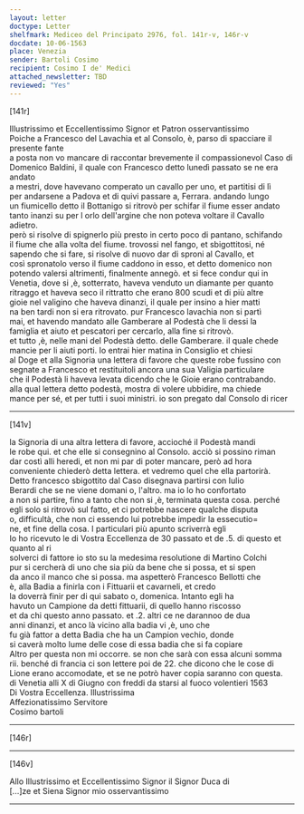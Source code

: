 ```yaml
---
layout: letter
doctype: Letter
shelfmark: Mediceo del Principato 2976, fol. 141r-v, 146r-v
docdate: 10-06-1563
place: Venezia
sender: Bartoli Cosimo
recipient: Cosimo I de' Medici
attached_newsletter: TBD
reviewed: "Yes"
---
```


[141r]  
  
  
Illustrissimo et Eccellentissimo Signor et Patron osservantissimo  
Poiche a Francesco del Lavachia et al Consolo, è, parso di spacciare il presente fante  
a posta non vo mancare di raccontar brevemente il compassionevol Caso di  
Domenico Baldini, il quale con Francesco detto lunedì passato se ne era andato  
a mestri, dove havevano comperato un cavallo per uno, et partitisi di lì  
per andarsene a Padova et di quivi passare a, Ferrara. andando lungo  
un fiumicello detto il Bottanigo si ritrovò per schifar il fiume esser andato  
tanto inanzi su per l orlo dell'argine che non poteva voltare il Cavallo adietro.  
però si risolve di spignerlo più presto in certo poco di pantano, schifando  
il fiume che alla volta del fiume. trovossi nel fango, et sbigottitosi, né  
sapendo che si fare, si risolve di nuovo dar di sproni al Cavallo, et  
così spronatolo verso il fiume caddono in esso, et detto domenico non  
potendo valersi altrimenti, finalmente annegò. et si fece condur qui in  
Venetia, dove si ,è, sotterrato, haveva venduto un diamante per quanto  
ritraggo et haveva seco il rittratto che erano 800 scudi et di più altre  
gioie nel valigino che haveva dinanzi, il quale per insino a hier matti  
na ben tardi non si era ritrovato. pur Francesco lavachia non si partì  
mai, et havendo mandato alle Gamberare al Podestà che li dessi la  
famiglia et aiuto et pescatori per cercarlo, alla fine si ritrovò.  
et tutto ,è, nelle mani del Podestà detto. delle Gamberare. il quale chede  
mancie per li aiuti porti. Io entrai hier matina in Consiglio et chiesi  
al Doge et alla Signoria una lettera di favore che queste robe fussino con  
segnate a Francesco et restituitoli ancora una sua Valigia particulare  
che il Podestà li haveva levata dicendo che le Gioie erano contrabando.  
alla qual lettera detto podestà, mostra di volere ubbidire, ma chiede  
mance per sé, et per tutti i suoi ministri. io son pregato dal Consolo di ricer  
  
---  

[141v]  
  
  
la Signoria di una altra lettera di favore, accioché il Podestà mandi  
le robe qui. et che elle si consegnino al Consolo. acciò si possino riman  
dar costì alli heredi, et non mi par di poter mancare, però ad hora  
conveniente chiederò detta lettera. et vedremo quel che ella partorirà.  
Detto francesco sbigottito dal Caso disegnava partirsi con Iulio  
Berardi che se ne viene domani o, l'altro. ma io lo ho confortato  
a non si partire, fino a tanto che non si ,è, terminata questa cosa. perché  
egli solo si ritrovò sul fatto, et ci potrebbe nascere qualche disputa  
o, difficultà, che non ci essendo lui potrebbe impedir la essecutio=  
ne, et fine della cosa. I particulari più apunto scriverrà egli  
Io ho ricevuto le di Vostra Eccellenza de 30 passato et de .5. di questo et quanto al ri  
solverci di fattore io sto su la medesima resolutione di Martino Colchi  
pur si cercherà di uno che sia più da bene che si possa, et si spen  
da anco il manco che si possa. ma aspetterò Francesco Bellotti che  
è, alla Badia a finirla con i Fittuarii et cavarneli, et credo  
la doverrà finir per di qui sabato o, domenica. Intanto egli ha  
havuto un Campione da detti fittuarii, di quello hanno riscosso  
et da chi questo anno passato. et .2. altri ce ne darannoo de dua  
anni dinanzi, et anco là vicino alla badia vi ,è, uno che  
fu già fattor a detta Badia che ha un Campion vechio, donde  
si caverà molto lume delle cose di essa badia che si fa copiare  
Altro per questa non mi occorre. se non che sarà con essa alcuni somma  
rii. benché di francia ci son lettere poi de 22. che dicono che le cose di  
Lione erano accomodate, et se ne potrò haver copia saranno con questa.  
di Venetia alli X di Giugno con freddi da starsi al fuoco volentieri 1563  
Di Vostra Eccellenza. Illustrissima  
Affezionatissimo Servitore  
Cosimo bartoli  
  
---  

[146r]  
  
  
  
---  

[146v]  
  
  
Allo Illustrissimo et Eccellentissimo Signor il Signor Duca di  
[...]ze et Siena Signor mio osservantissimo  
  
---  

